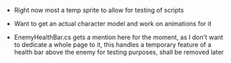 - Right now most a temp sprite to allow for testing of scripts
- Want to get an actual character model and work on animations for it

- EnemyHealthBar.cs gets a mention here for the moment, as I don't want to dedicate a whole page to it, this handles a temporary feature of a health bar above the enemy for testing purposes, shall be removed later